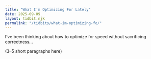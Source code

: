 ```yaml
---
title: "What I’m Optimizing For Lately"
date: 2025-09-09
layout: tidbit.njk
permalink: "/tidbits/what-im-optimizing-fo/"
---
```


I’ve been thinking about how to optimize for speed without sacrificing correctness…

(3–5 short paragraphs here)
